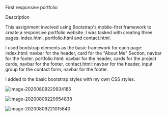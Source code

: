 First responsive portfolio 

Description

This assignment involved using Bootstrap's mobile-first framework to create a responsive portfolio website. I was tasked with creating three pages: index.html, portfolio.html and contact.html.

I used bootstrap elements as the basic framework for each page: index.html: navbar for the header, card for the "About Me" Section, navbar for the footer. portfolio.html: navbar for the header, cards for the project cards, navbar for the footer. contact.html: navbar for the header, input group for the contact form, navbar for the footer.

I added to the basic bootstrap styles with my own CSS styles.

![image-20200809220934185](C:\Users\siluk\AppData\Roaming\Typora\typora-user-images\image-20200809220934185.png)

![image-20200809220954838](C:\Users\siluk\AppData\Roaming\Typora\typora-user-images\image-20200809220954838.png)

![image-20200809221015640](C:\Users\siluk\AppData\Roaming\Typora\typora-user-images\image-20200809221015640.png)